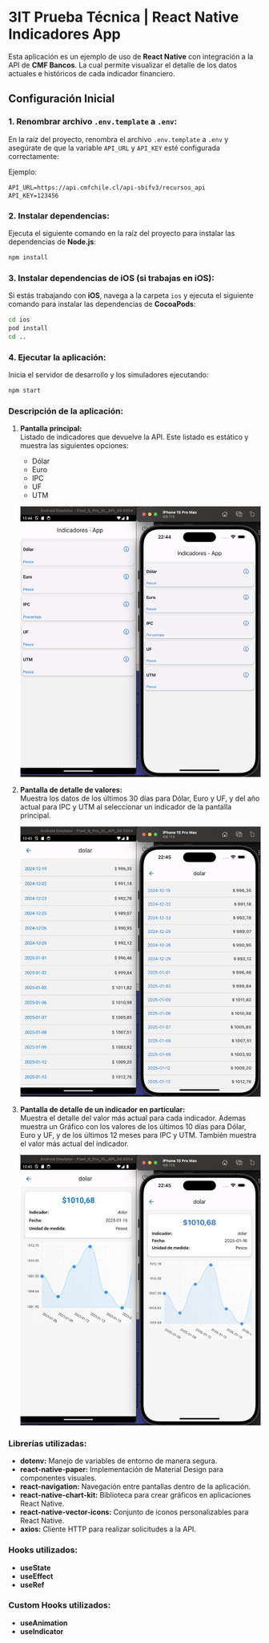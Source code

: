# **3IT Prueba Técnica | React Native Indicadores App**

Esta aplicación es un ejemplo de uso de **React Native** con integración a la API de **CMF Bancos**. La cual permite visualizar el detalle de los datos actuales e históricos de cada indicador financiero.

## **Configuración Inicial**

### 1. **Renombrar archivo `.env.template` a `.env`:**  
   En la raíz del proyecto, renombra el archivo `.env.template` a `.env` y asegúrate de que la variable `API_URL` y `API_KEY` esté configurada correctamente:

   Ejemplo:

   ```plaintext
   API_URL=https://api.cmfchile.cl/api-sbifv3/recursos_api
   API_KEY=123456
   ```

   

### 2. **Instalar dependencias:**  
   Ejecuta el siguiente comando en la raíz del proyecto para instalar las dependencias de **Node.js**:

   ```bash
   npm install
   ```

### 3. **Instalar dependencias de iOS (si trabajas en iOS):**  
   Si estás trabajando con **iOS**, navega a la carpeta `ios` y ejecuta el siguiente comando para instalar las dependencias de **CocoaPods**:

   ```bash
   cd ios
   pod install
   cd ..
   ```

### 4. **Ejecutar la aplicación:**  
   Inicia el servidor de desarrollo y los simuladores ejecutando:

   ```bash
   npm start
   ```

### **Descripción de la aplicación:**

1. **Pantalla principal:**  
   Listado de indicadores que devuelve la API. Este listado es estático y muestra las siguientes opciones:  
   - Dólar  
   - Euro  
   - IPC  
   - UF  
   - UTM  

   ![Imagen 1](./assets/images/image1.png)

2. **Pantalla de detalle de valores:**  
   Muestra los datos de los últimos 30 días para Dólar, Euro y UF, y del año actual para IPC y UTM al seleccionar un indicador de la pantalla principal.

   ![Imagen 2](./assets/images/image2.png)

3. **Pantalla de detalle de un indicador en particular:**  
   Muestra el detalle del valor más actual para cada indicador. Ademas muestra un Gráfico con los valores de los últimos 10 días para Dólar, Euro y UF, y de los últimos 12 meses para IPC y UTM. También muestra el valor más actual del indicador.

   ![Imagen 3](./assets/images/image3.png)

### **Librerías utilizadas:**

- **dotenv:** Manejo de variables de entorno de manera segura.  
- **react-native-paper:** Implementación de Material Design para componentes visuales.  
- **react-navigation:** Navegación entre pantallas dentro de la aplicación.  
- **react-native-chart-kit:** Biblioteca para crear gráficos en aplicaciones React Native.  
- **react-native-vector-icons:** Conjunto de iconos personalizables para React Native.  
- **axios:** Cliente HTTP para realizar solicitudes a la API.  

### **Hooks utilizados:**

- **useState**
- **useEffect**
- **useRef**

### **Custom Hooks utilizados:**

- **useAnimation**
- **useIndicator**